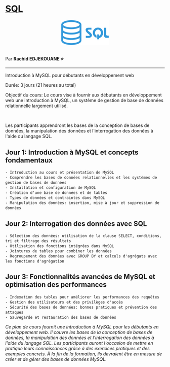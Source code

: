 # [SQL](https://sql.sh/)

<center>
<img src="./img/sql-logo.png" width="150">
</center>

<br>

Par **Rachid EDJEKOUANE ⭐️**

---

Introduction à MySQL pour débutants en développement web

Durée: 3 jours (21 heures au total)

Objectif du cours: Le cours vise à fournir aux débutants en développement web une introduction à MySQL,
un système de gestion de base de données relationnelle largement utilisé.

<br>

Les participants apprendront les bases de la conception de bases de données, la manipulation des données et l'interrogation des données à l'aide du langage SQL.

## Jour 1: Introduction à MySQL et concepts fondamentaux

    - Introduction au cours et présentation de MySQL
    - Comprendre les bases de données relationnelles et les systèmes de gestion de bases de données
    - Installation et configuration de MySQL
    - Création d'une base de données et de tables
    - Types de données et contraintes dans MySQL
    - Manipulation des données: insertion, mise à jour et suppression de données

## Jour 2: Interrogation des données avec SQL

    - Sélection des données: utilisation de la clause SELECT, conditions, tri et filtrage des résultats
    - Utilisation des fonctions intégrées dans MySQL
    - Jointures de tables pour combiner les données
    - Regroupement des données avec GROUP BY et calculs d'agrégats avec les fonctions d'agrégation

## Jour 3: Fonctionnalités avancées de MySQL et optimisation des performances

    - Indexation des tables pour améliorer les performances des requêtes
    - Gestion des utilisateurs et des privilèges d'accès
    - Sécurité des bases de données: bonnes pratiques et prévention des attaques
    - Sauvegarde et restauration des bases de données

_Ce plan de cours fournit une introduction à MySQL pour les débutants en développement web. Il couvre les bases de la conception de bases de données, la manipulation des données et l'interrogation des données à l'aide du langage SQL. Les participants auront l'occasion de mettre en pratique leurs connaissances grâce à des exercices pratiques et des exemples concrets. À la fin de la formation, ils devraient être en mesure de créer et de gérer des bases de données MySQL._
